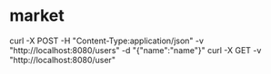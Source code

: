 # market
curl -X POST -H "Content-Type:application/json" -v "http://localhost:8080/users" -d "{\"name\":\"name\"}"
curl -X GET -v "http://localhost:8080/user"

